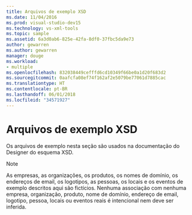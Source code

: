 ```yaml
---
title: Arquivos de exemplo XSD
ms.date: 11/04/2016
ms.prod: visual-studio-dev15
ms.technology: vs-xml-tools
ms.topic: sample
ms.assetid: 6a3d0ab6-825e-42fa-8df0-37fbc5da9e73
author: gewarren
ms.author: gewarren
manager: douge
ms.workload:
- multiple
ms.openlocfilehash: 832038449cefffd6cd10349f66be0a1d20f683d2
ms.sourcegitcommit: 0aafcfa08ef74f162af2e5079be77061d7885cac
ms.translationtype: HT
ms.contentlocale: pt-BR
ms.lasthandoff: 06/01/2018
ms.locfileid: "34571927"
---
```

# <a name="sample-xsd-files"></a>Arquivos de exemplo XSD

Os arquivos de exemplo nesta seção são usados na documentação do Designer do esquema XSD.

> [!NOTE]
> As empresas, as organizações, os produtos, os nomes de domínio, os endereços de email, os logotipos, as pessoas, os locais e os eventos de exemplo descritos aqui são fictícios. Nenhuma associação com nenhuma empresa, organização, produto, nome de domínio, endereço de email, logotipo, pessoa, locais ou eventos reais é intencional nem deve ser inferida.